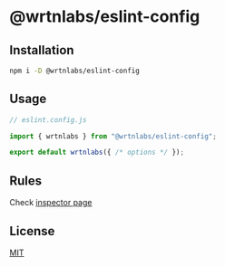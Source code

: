 # @wrtnlabs/eslint-config

## Installation

```sh
npm i -D @wrtnlabs/eslint-config
```

## Usage

```ts
// eslint.config.js

import { wrtnlabs } from "@wrtnlabs/eslint-config";

export default wrtnlabs({ /* options */ });
```

## Rules

Check [inspector page](https://wrtnlabs.github.io/eslint-config/)

## License

[MIT](./LICENSE)
